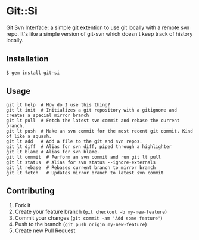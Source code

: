 # Git::Si

Git Svn Interface: a simple git extention to use git locally with a remote svn repo. It's like a simple version of git-svn which doesn't keep track of history locally.

## Installation

    $ gem install git-si

## Usage

    git lt help  # How do I use this thing?
    git lt init  # Initializes a git repository with a gitignore and creates a special mirror branch
    git lt pull  # Fetch the latest svn commit and rebase the current branch.
    git lt push  # Make an svn commit for the most recent git commit. Kind of like a squash.
    git lt add   # Add a file to the git and svn repos.
    git lt diff  # Alias for svn diff, piped through a highlighter
    git lt blame # Alias for svn blame.
    git lt commit  # Perform an svn commit and run git lt pull
    git lt status  # Alias for svn status --ignore-externals
    git lt rebase  # Rebases current branch to mirror branch
    git lt fetch   # Updates mirror branch to latest svn commit

## Contributing

1. Fork it
2. Create your feature branch (`git checkout -b my-new-feature`)
3. Commit your changes (`git commit -am 'Add some feature'`)
4. Push to the branch (`git push origin my-new-feature`)
5. Create new Pull Request
